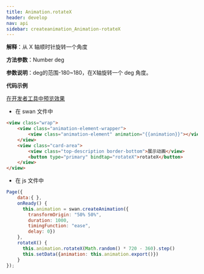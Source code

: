 ```yaml
---
title: Animation.rotateX
header: develop
nav: api
sidebar: createanimation_Animation-rotateX
---
```

 
 
**解释**：从 X 轴顺时针旋转一个角度

**方法参数**：Number deg

**参数说明**：deg的范围-180~180，在X轴旋转一个 deg 角度。

**代码示例**

<a href="swanide://fragment/99d39f936516065c24f28968d64d22b81574214592101" title="在开发者工具中预览效果" target="_self">在开发者工具中预览效果</a>

* 在 swan 文件中

```html
<view class="wrap">
    <view class="animation-element-wrapper">
        <view class="animation-element" animation="{{animation}}"></view>
    </view>
    <view class="card-area">
        <view class="top-description border-bottom">展示动画</view>
        <button type="primary" bindtap="rotateX">rotateX</button>
    </view>
</view>
```
* 在 js 文件中

```js
Page({
    data:{ },
    onReady() {
      this.animation = swan.createAnimation({
        transformOrigin: "50% 50%",
        duration: 1000,
        timingFunction: "ease",
        delay: 0})
    },
    rotateX() {
      this.animation.rotateX(Math.random() * 720 - 360).step()
      this.setData({animation: this.animation.export()})
    }
});
```
